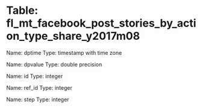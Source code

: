 Table: fl_mt_facebook_post_stories_by_action_type_share_y2017m08
================================================================

Name: dptime
Type: timestamp with time zone

Name: dpvalue
Type: double precision

Name: id
Type: integer

Name: ref_id
Type: integer

Name: step
Type: integer


